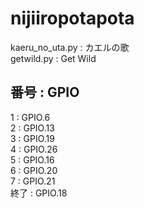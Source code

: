 # nijiiropotapota

kaeru_no_uta.py : カエルの歌  
getwild.py : Get Wild

番号  : GPIO
-
1     : GPIO.6  
2     : GPIO.13  
3     : GPIO.19  
4     : GPIO.26  
5     : GPIO.16  
6     : GPIO.20  
7     : GPIO.21  
終了  : GPIO.18  
